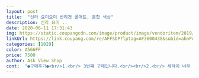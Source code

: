```yaml
---
layout: post 
title:  "신라 요미요미 반려견 쿨매트, 혼합 색상" 
description: 신라 요미 ..
date: 2020-06-11 17:31:43 
img: https://static.coupangcdn.com/image/product/image/vendoritem/2019/06/24/3703038339/e63786de-fe37-49f5-8407-4695ad3d7048.jpg 
linkUrl: https://link.coupang.com/re/AFFSDP?lptag=AF3600438&subid=ahnPublicAsk&pageKey=92176230&itemId=286458809&vendorItemId=3703038339&traceid=V0-113-cfc67839815378eb 
categories: [1029] 
color: A566FF 
price: 7500 
author: Ask View Shop 
cont:  "●구매후기●<br/>1.<br/> 3번쨰 구매입니다.<br/><br/>2.<br/> 세탁이 너무 쉽구 빨리 말라요.<br/><br/>3.<br/> 폭신함이 좋아요.<br/><br/>31<br/> -32키로정도 나갑니다<br/>4.<br/> 생각보다 쿨함이 오래가요<br/>가격대비 정말 좋은 것 같아요.<br/><br/>가격면이나 두꺼운 정도가 달랐어요.<br/><br/>가끔 뭘 묻히면 물티슈로 잘 닦이고<br/>강아지를 주려고 샀는데 제가 다 쓰고 있습니다.<br/><br/>골든이 엄청 장난꾸러기인거는 아시죠? ㅎ<br/>그냥 두개 붙여서 깔아주는게<br/>그래도 사랑스럽죠 댕댕들은 ^^<br/>그래서 발쪽에만 놓고 선풍기를 틀고 자는데<br/>그리고 무게가 무거워요.<br/><br/>그리고 페인트?조금 묻어서옴.<br/><br/>꺼짐이 크지 않았어요,<br/>낮엔 냉장고에 넣어서 저녁때 더 시원하게 만들어줌.<br/><br/>냄새도 없구요 살짝 닦아서<br/>냉장고나 냉동고에 넣지 않고 상용했어요.<br/><br/>놓고 잤는데요.<br/><br/>단점.<br/><br/>댕댕이가 넘 좋아해서 또 살수밖에 없었네요ㅎㅎ<br/>더 커지면 무게감 때문에 냉장보관할때도<br/>더 크면 무게감 때문에 불편합니다 요런 매트들은 ㅎ<br/>마찬가지라고 생각합니다.<br/><br/>말리면 금방 말랐어요.<br/><br/>물론 여름에 사용하기 때문에<br/>물론 하루종일 사용하면 꺼짐이 있을 수 있는데<br/>미리 사놓자해서<br/>바로 냉동실에 넣어서 바로 깔아줬습니다 ^^<br/>받아보면 정말 폭신함이 생각보다 좋았어요.<br/><br/>보관 잘하시면 장기간 사용도 될것같아요<br/>사이즈는<br/>사이즈는 적당해요<br/>상체는 좀 오한이 올 정도로 조금 추춰요.<br/><br/>생각보다 시원하고 좋았습니다.<br/><br/>세탁을 할때 샤월기에 샴푸로 물세탁해주고<br/>시원해서인가 한번 물기 시작하더니<br/>아무래도 오래앉아있거나 누워있으면<br/>여기만 올라가면 헉헉헉 걸이던 소리를 안냄.<br/><br/>올 여름도 시원하게 잘 보낼것 같습니다^^<br/>올해는 네개 구매했습니다!!<br/>우리 별이.<br/>.<br/><br/>이거는 생각보다 푹꺼짐이 없어요.<br/><br/>이음새부분들이 다 터져버렸네요 ㅎㅎ<br/>작년 7월에 3개사서<br/>작년 매트 구매할 당시에 10개월이였던<br/>작년에 비해서 간당간당하긴 한데요<br/>작년에 산 매트들.<br/>.<br/> 전부 사망했거든요 ㅎㅎㅎㅎ<br/>작년에 저희 부부가 쓸쿨매트도 샀는데 무거워서 몇번 사용도 안한거 같아요<br/>장점<br/>재구매의사 백퍼입니다 ^^<br/>저는 그 외에는 너무 만족해서<br/>저는 선풍기랑 에어컨을 틀때 함께 침대에서 사용했는데요.<br/><br/>저는 잘때만 사용하거나<br/>저희 댕댕이가 벌써 많이 컸습니다 ㅎㅎㅎ<br/>저희 댕댕이처럼 사고만 안친다면 ㅎㅎㅎ<br/>전 냉동실에 넣어놓고 얼려주다보니<br/>제 갠적으로는 더 좋았습니다 갠적인 생각입니다 ㅎㅎ<br/>제가 써본 쿨매트 중에서는 가장 괜찮았어요<br/>제가 작년에 사용하면서 한번도<br/>제가 쿨매트를 많이 써본건 아니지만<br/>제가 하나는 상체에 하나는 하체발쪽에<br/>조금 불편하지 않을까싶어요<br/>주말에 쇼파에 놓고 앉았을때<br/>주위분들과 가족들의 쿨매트와 비교해봤을떄<br/>주위분들에게 하나씩 가져가라하고<br/>지금 20개월 조금 안되었구요<br/>지금 3번쨰 구매해서 2번쨰 여름을 맞이하고 있습니다.<br/><br/>지금은 아주쪼꼼 얌전해지긴했는데 뭐.<br/>.<br/>ㅎㅎㅎ<br/>쿨함이 엄청 오래가진 않아요.<br/> 그거는 어느매트나<br/>테이프로 수습은했지만 혹시나 내용물을 먹거나 할까봐서 ㅎ<br/>포장상태는 개별 박스포장으로 깔끔하구요<br/>하지만 이거 무거움.<br/><br/>한여름 넘 잘 보냈습니다<br/>후기가 많이 늦었는데요<br/>" 
---
```

